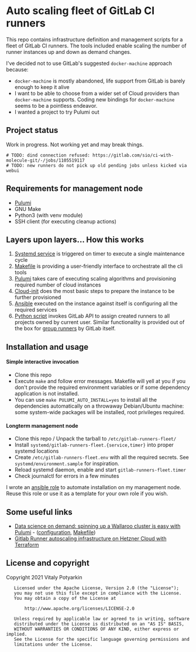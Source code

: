# Auto scaling fleet of GitLab CI runners

This repo contains infrastructure definition and management scripts for a
fleet of GitLab CI runners. The tools included enable scaling the number of
runner instances up and down as demand changes.

I've decided not to use GitLab's suggested `docker-machine` approach because:

- `docker-machine` is mostly abandoned, life support from GitLab is barely
  enough to keep it alive
- I want to be able to choose from a wider set of Cloud providers than
  `docker-machine` supports. Coding new bindings for `docker-machine` seems
  to be a pointless endeavor.
- I wanted a project to try Pulumi out


## Project status

Work in progress. Not working yet and may break things.

```
# TODO: dind connection refused: https://gitlab.com/sio/ci-with-molecule-git/-/jobs/1105519117
# TODO: new runners do not pick up old pending jobs unless kicked via webui
```


## Requirements for management node

- [Pulumi](https://www.pulumi.com/docs/get-started/install/)
- GNU Make
- Python3 (with venv module)
- SSH client (for executing cleanup actions)


## Layers upon layers... How this works

1. [Systemd service] is triggered on timer to execute a single maintenance
cycle
2. [Makefile] is providing a user-friendly interface to orchestrate all the
cli tools
3. [Pulumi] takes care of executing scaling algorithms and provisioning
required number of cloud instances
4. [Cloud-init] does the most basic steps to prepare the instance to be
further provisioned
5. [Ansible] executed on the instance against itself is configuring all the
required services
6. [Python script] invokes GitLab API to assign created runners to all
   projects owned by current user. Similar functionality is provided out of
   the box for [group runners](https://docs.gitlab.com/ee/ci/runners/#types-of-runners)
   by GitLab itself.

[Systemd service]: systemd/
[Makefile]: Makefile
[Pulumi]: pulumi/
[Cloud-init]: instance/cloudinit.yml.j2
[Ansible]: instance/playbook.yml
[Python script]: pulumi/assign_runners.py


## Installation and usage

#### Simple interactive invocation

- Clone this repo
- Execute `make` and follow error messages. Makefile will yell at you if you
  don't provide the required environment variables or if some dependency
  application is not installed.
- You can use `make PULUMI_AUTO_INSTALL=yes` to install all the dependencies
  automatically on a throwaway Debian/Ubuntu machine: some system-wide
  packages will be installed, root privileges required.


#### Longterm management node

- Clone this repo / Unpack the tarball to `/etc/gitlab-runners-fleet/`
- Install `systemd/gitlab-runners-fleet.{service,timer}` into proper systemd
  locations
- Create `/etc/gitlab-runners-fleet.env` with all the required secrets. See
  `systemd/environment.sample` for inspiration.
- Reload systemd daemon, enable and start `gitlab-runners-fleet.timer`
- Check journalctl for errors in a few minutes

I wrote an [ansible role] to automate installation on my management node.
Reuse this role or use it as a template for your own role if you wish.

[ansible role]: https://gitlab.com/sio/server_common/-/tree/master/ansible/roles/ci_runners_manager


## Some useful links

- [Data science on demand: spinning up a Wallaroo cluster is easy
  with
  Pulumi](https://www.pulumi.com/blog/data-science-on-demand-spinning-up-a-wallaroo-cluster-is-easy-with-pulumi/) -
  ([configuration](https://github.com/WallarooLabs/wallaroo_blog_examples/tree/master/provisioned-classifier/pulumi),
  [Makefile](https://github.com/WallarooLabs/wallaroo_blog_examples/blob/master/provisioned-classifier/Makefile))
- [Gitlab Runner autoscaling infrastructure on Hetzner Cloud with Terraform](https://www.stefanwienert.de/blog/2019/04/06/gitlab-runner-autoscaling-infrastructure-on-hetzner-cloud-with-terraform/)


## License and copyright

Copyright 2021 Vitaly Potyarkin

```
   Licensed under the Apache License, Version 2.0 (the "License");
   you may not use this file except in compliance with the License.
   You may obtain a copy of the License at

       http://www.apache.org/licenses/LICENSE-2.0

   Unless required by applicable law or agreed to in writing, software
   distributed under the License is distributed on an "AS IS" BASIS,
   WITHOUT WARRANTIES OR CONDITIONS OF ANY KIND, either express or implied.
   See the License for the specific language governing permissions and
   limitations under the License.
```
